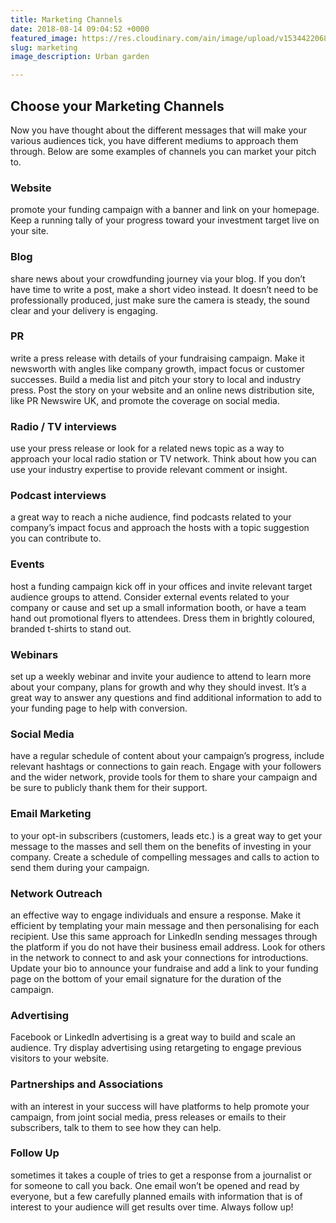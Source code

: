 ```yaml
---
title: Marketing Channels
date: 2018-08-14 09:04:52 +0000
featured_image: https://res.cloudinary.com/ain/image/upload/v1534422068/seedtribe/chris-barbalis-98731-unsplash.jpg
slug: marketing
image_description: Urban garden

---
```

## Choose your Marketing Channels

Now you have thought about the different messages that will make your various audiences tick, you have different mediums to approach them through. Below are some examples of channels you can market your pitch to.

### Website

promote your funding campaign with a banner and link on your homepage. Keep a running tally of your progress toward your investment target live on your site.

### Blog

share news about your crowdfunding journey via your blog. If you don’t have time to write a post, make a short video instead. It doesn’t need to be professionally produced, just make sure the camera is steady, the sound clear and your delivery is engaging.

### PR

write a press release with details of your fundraising campaign. Make it newsworth with angles like company growth, impact focus or customer successes. Build a media list and pitch your story to local and industry press. Post the story on your website and an online news distribution site, like PR Newswire UK, and promote the coverage on social media.

### Radio / TV interviews

use your press release or look for a related news topic as a way to approach your local radio station or TV network. Think about how you can use your industry expertise to provide relevant comment or insight.

### Podcast interviews

a great way to reach a niche audience, find podcasts related to your company’s impact focus and approach the hosts with a topic suggestion you can contribute to.

### Events

host a funding campaign kick off in your offices and invite relevant target audience groups to attend. Consider external events related to your company or cause and set up a small information booth, or have a team hand out promotional flyers to attendees. Dress them in brightly coloured, branded t-shirts to stand out.


### Webinars

set up a weekly webinar and invite your audience to attend to learn more about your company, plans for growth and why they should invest. It’s a great way to answer any questions and find additional information to add to your funding page to help with conversion.

### Social Media

have a regular schedule of content about your campaign’s progress, include relevant hashtags or connections to gain reach. Engage with your followers and the wider network, provide tools for them to share your campaign and be sure to publicly thank them for their support.

### Email Marketing

to your opt-in subscribers (customers, leads etc.) is a great way to get your message to the masses and sell them on the benefits of investing in your company. Create a schedule of compelling messages and calls to action to send them during your campaign.

### Network Outreach

an effective way to engage individuals and ensure a response. Make it efficient by templating your main message and then personalising for each recipient. Use this same approach for LinkedIn sending messages through the platform if you do not have their business email address. Look for others in the network to connect to and ask your connections for introductions. Update your bio to announce your fundraise and add a link to your funding page on the bottom of your email signature for the duration of the campaign.

### Advertising

Facebook or LinkedIn advertising is a great way to build and scale an audience. Try display advertising using retargeting to engage previous visitors to your website.

### Partnerships and Associations

with an interest in your success will have platforms to help promote your campaign, from joint social media, press releases or emails to their subscribers, talk to them to see how they can help.

### Follow Up

sometimes it takes a couple of tries to get a response from a journalist or for someone to call you back. One email won’t be opened and read by everyone, but a few carefully planned emails with information that is of interest to your audience will get results over time. Always follow up!